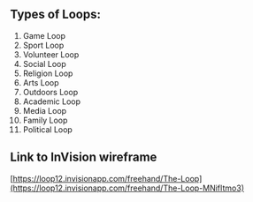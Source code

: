 ## Types of Loops:
1. Game Loop
2. Sport Loop
3. Volunteer Loop
4. Social Loop
5. Religion Loop
6. Arts Loop
7. Outdoors Loop
8. Academic Loop
9. Media Loop
10. Family Loop
11. Political Loop

## Link to InVision wireframe
[https://loop12.invisionapp.com/freehand/The-Loop](https://loop12.invisionapp.com/freehand/The-Loop-MNifItmo3)